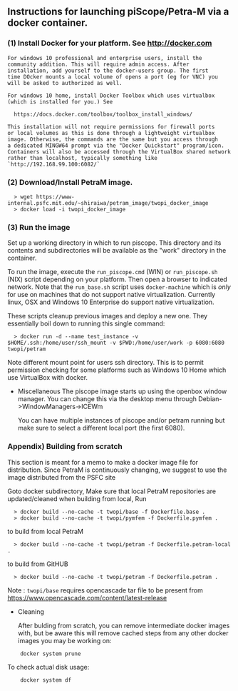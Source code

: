 ## Instructions for launching piScope/Petra-M via a docker container.

### (1) Install Docker for your platform. See http://docker.com

    For windows 10 professional and enterprise users, install the
    community addition. This will require admin access. After
    installation, add yourself to the docker-users group. The first 
    time DOcker mounts a local volume of opens a port (eg for VNC) you 
    will be asked to authorized as well.

    For windows 10 home, install Docker Toolbox which uses virtualbox
    (which is installed for you.) See

      https://docs.docker.com/toolbox/toolbox_install_windows/

    This installation will not require permissions for firewall ports 
    or local volumes as this is done through a lightweight virtualbox
    image. Otherwise, the commands are the same but you access through
    a dedicated MINGW64 prompt via the "Docker Quickstart" program/icon.
    Containers will also be accessed through the VirtualBox shared network
    rather than localhost, typically something like `http://192.168.99.100:6082/`

### (2) Download/Install PetraM image. 

```
  > wget https://www-internal.psfc.mit.edu/~shiraiwa/petram_image/twopi_docker_image
  > docker load -i twopi_docker_image
```
### (3) Run the image

  Set up a working directory in which to run piscope.
  This directory and its contents and subdirectories will be available 
  as the "work" directory in the container.

  To run the image, execute the `run_piscope.cmd` (WIN) or 
  `run_piscope.sh` (NIX) script depending on your platform. Then open
  a browser to indicated network. Note that the `run_base.sh` script
  uses `docker-machine` which is *only* for use on machines that do
  not support native virtualization. Currently linux, OSX and Windows 10
  Enterprise do support native virtualization. 

  These scripts cleanup previous images and deploy a new one. They
  essentially boil down to running this single command:

```
  > docker run -d --name test_instance -v $HOME/.ssh:/home/user/ssh_mount -v $PWD:/home/user/work -p 6080:6080 twopi/petram
```

  Note different mount point for users ssh directory. This is to permit permission checking
  for some platforms such as Windows 10 Home which use VirtualBox with docker.

- Miscellaneous
    The piscope image starts up using the openbox window manager. You
    can change this via the desktop menu through
    Debian->WindowManagers->ICEWm

    You can have multiple instances of piscope and/or petram running
    but make sure to select a different local port (the first 6080).


### Appendix) Building from scratch
  This section is meant for a memo to make a docker image file for
  distribution. Since PetraM is continuously changing, we suggest
  to use the image distributed from the PSFC site

  Goto docker subdirectory,
  Make sure that local PetraM repositories are updated/cleaned when
  building from local,
  Run

```
  > docker build --no-cache -t twopi/base -f Dockerfile.base .
  > docker build --no-cache -t twopi/pymfem -f Dockerfile.pymfem .
```
  to build from local PetraM
```
  > docker build --no-cache -t twopi/petram -f Dockerfile.petram-local .
```
  to build from GitHUB
```
  > docker build --no-cache -t twopi/petram -f Dockerfile.petram .
```
  Note : `twopi/base` requires opencascade tar file to be present from
    https://www.opencascade.com/content/latest-release

- Cleaning

   After bulding from scratch, you can remove intermediate docker
   images with, but be aware this will remove cached steps from any
   other docker images you may be working on:
```
    docker system prune
```
   To check actual disk usage:
```
    docker system df
```    
 
 
